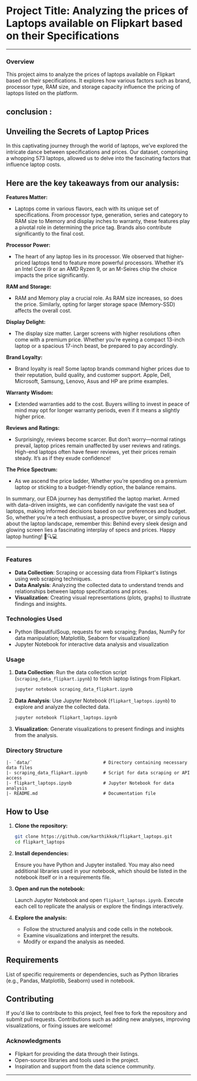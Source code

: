 # **Project Title: Analyzing the prices of Laptops available on Flipkart based on their Specifications**

---

### Overview

This project aims to analyze the prices of laptops available on Flipkart based on their specifications. It explores how various factors such as brand, processor type, RAM size, and storage capacity influence the pricing of laptops listed on the platform.

## conclusion : 
Unveiling the Secrets of Laptop Prices
-

In this captivating journey through the world of laptops, we’ve explored the intricate dance between specifications and prices. Our dataset, comprising a whopping 573 laptops, allowed us to delve into the fascinating factors that influence laptop costs. 


Here are the key takeaways from our analysis:
-

**Features Matter:**
- Laptops come in various flavors, each with its unique set of specifications. From processor type, generation, series and category to RAM size to Memory and display inches to warranty, these features play a pivotal role in determining the price tag. Brands also contribute significantly to the final cost.

**Processor Power:**
- The heart of any laptop lies in its processor. We observed that higher-priced laptops tend to feature more powerful processors. Whether it’s an Intel Core i9 or an AMD Ryzen 9, or an M-Seires chip the choice impacts the price significantly.

**RAM and Storage:** 
- RAM and Memory play a crucial role. As RAM size increases, so does the price. Similarly, opting for larger storage space (Memory-SSD) affects the overall cost.

**Display Delight:**
- The display size matter. Larger screens with higher resolutions often come with a premium price. Whether you’re eyeing a compact 13-inch laptop or a spacious 17-inch beast, be prepared to pay accordingly.

**Brand Loyalty:** 
- Brand loyalty is real! Some laptop brands command higher prices due to their reputation, build quality, and customer support. Apple, Dell, Microsoft, Samsung, Lenovo, Asus and HP are prime examples.

**Warranty Wisdom:** 
- Extended warranties add to the cost. Buyers willing to invest in peace of mind may opt for longer warranty periods, even if it means a slightly higher price.

**Reviews and Ratings:**
- Surprisingly, reviews become scarcer. But don’t worry—normal ratings prevail, laptop prices remain unaffected by user reviews and ratings. High-end laptops often have fewer reviews, yet their prices remain steady. It’s as if they exude confidence!

**The Price Spectrum:**
- As we ascend the price ladder, Whether you’re spending on a premium laptop or sticking to a budget-friendly option, the balance remains.

In summary, our EDA journey has demystified the laptop market. Armed with data-driven insights, we can confidently navigate the vast sea of laptops, making informed decisions based on our preferences and budget.
So, whether you’re a tech enthusiast, a prospective buyer, or simply curious about the laptop landscape, remember this: Behind every sleek design and glowing screen lies a fascinating interplay of specs and prices. Happy laptop hunting! 🎉🔍💻


---

### Features

- **Data Collection**: Scraping or accessing data from Flipkart's listings using web scraping techniques.
- **Data Analysis**: Analyzing the collected data to understand trends and relationships between laptop specifications and prices.
- **Visualization**: Creating visual representations (plots, graphs) to illustrate findings and insights.

### Technologies Used

- Python (BeautifulSoup, requests for web scraping; Pandas, NumPy for data manipulation; Matplotlib, Seaborn for visualization)
- Jupyter Notebook for interactive data analysis and visualization


### Usage

1. **Data Collection**: Run the data collection script (`scraping_data_flipkart.ipynb`) to fetch laptop listings from Flipkart.
   
   ```bash
   jupyter notebook scraping_data_flipkart.ipynb
   ```

2. **Data Analysis**: Use Jupyter Notebook (`flipkart_laptops.ipynb`) to explore and analyze the collected data.

   ```bash
   jupyter notebook flipkart_laptops.ipynb
   ```

3. **Visualization**: Generate visualizations to present findings and insights from the analysis.

### Directory Structure

```
|- `data/`                           # Directory containing necessary data files
|- scraping_data_flipkart.ipynb      # Script for data scraping or API access
|- flipkart_laptops.ipynb            # Jupyter Notebook for data analysis
|- README.md                         # Documentation file

```

## How to Use

1. **Clone the repository:**

   ```bash
   git clone https://github.com/karthikkok/flipkart_laptops.git
   cd flipkart_laptops
   ```

2. **Install dependencies:**

   Ensure you have Python and Jupyter installed. You may also need additional libraries used in your notebook, which should be listed in the notebook itself or in a requirements file.

3. **Open and run the notebook:**

   Launch Jupyter Notebook and open `flipkart_laptops.ipynb`. Execute each cell to replicate the analysis or explore the findings interactively.

4. **Explore the analysis:**

   - Follow the structured analysis and code cells in the notebook.
   - Examine visualizations and interpret the results.
   - Modify or expand the analysis as needed.

## Requirements

List of specific requirements or dependencies, such as Python libraries (e.g., Pandas, Matplotlib, Seaborn) used in notebook.

## Contributing

If you'd like to contribute to this project, feel free to fork the repository and submit pull requests. Contributions such as adding new analyses, improving visualizations, or fixing issues are welcome!

### Acknowledgments

- Flipkart for providing the data through their listings.
- Open-source libraries and tools used in the project.
- Inspiration and support from the data science community.
  
---

